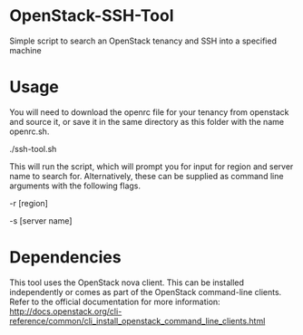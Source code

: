 # OpenStack-SSH-Tool
Simple script to search an OpenStack tenancy and SSH into a specified machine 

# Usage

You will need to download the openrc file for your tenancy from openstack and source it, or save it in the same directory as this folder with the name openrc.sh.

./ssh-tool.sh

This will run the script, which will prompt you for input for region and server name to search for. Alternatively, these can be supplied as command line arguments with the following flags.

-r [region]

-s [server name]

# Dependencies

This tool uses the OpenStack nova client. This can be installed independently or comes as part of the OpenStack command-line clients. Refer to the official documentation for more information: http://docs.openstack.org/cli-reference/common/cli_install_openstack_command_line_clients.html
